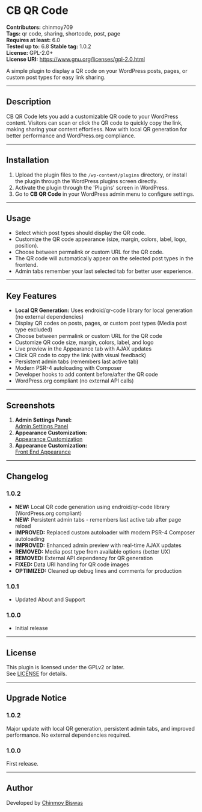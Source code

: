 # CB QR Code

**Contributors:** chinmoy709  
**Tags:** qr code, sharing, shortcode, post, page  
**Requires at least:** 6.0  
**Tested up to:** 6.8
**Stable tag:** 1.0.2  
**License:** GPL-2.0+  
**License URI:** https://www.gnu.org/licenses/gpl-2.0.html  

A simple plugin to display a QR code on your WordPress posts, pages, or custom post types for easy link sharing.

---

## Description

CB QR Code lets you add a customizable QR code to your WordPress content. Visitors can scan or click the QR code to quickly copy the link, making sharing your content effortless. Now with local QR generation for better performance and WordPress.org compliance.

---

## Installation

1. Upload the plugin files to the `/wp-content/plugins` directory, or install the plugin through the WordPress plugins screen directly.
2. Activate the plugin through the 'Plugins' screen in WordPress.
3. Go to **CB QR Code** in your WordPress admin menu to configure settings.

---

## Usage

- Select which post types should display the QR code.
- Customize the QR code appearance (size, margin, colors, label, logo, position).
- Choose between permalink or custom URL for the QR code.
- The QR code will automatically appear on the selected post types in the frontend.
- Admin tabs remember your last selected tab for better user experience.

---

## Key Features

- **Local QR Generation:** Uses endroid/qr-code library for local generation (no external dependencies)
- Display QR codes on posts, pages, or custom post types (Media post type excluded)
- Choose between permalink or custom URL for the QR code
- Customize QR code size, margin, colors, label, and logo
- Live preview in the Appearance tab with AJAX updates
- Click QR code to copy the link (with visual feedback)
- Persistent admin tabs (remembers last active tab)
- Modern PSR-4 autoloading with Composer
- Developer hooks to add content before/after the QR code
- WordPress.org compliant (no external API calls)

---

## Screenshots

1. **Admin Settings Panel:**  
   [Admin Settings Panel](https://prnt.sc/i1Sl7fuZl485)
2. **Appearance Customization:**  
   [Appearance Customization](https://prnt.sc/5T6O8ug2xBY1)
2. **Appearance Customization:**  
   [Front End Appearance ](https://prnt.sc/2aBKEroKsAnF)

---

## Changelog

### 1.0.2
* **NEW:** Local QR code generation using endroid/qr-code library (WordPress.org compliant)
* **NEW:** Persistent admin tabs - remembers last active tab after page reload
* **IMPROVED:** Replaced custom autoloader with modern PSR-4 Composer autoloading
* **IMPROVED:** Enhanced admin preview with real-time AJAX updates
* **REMOVED:** Media post type from available options (better UX)
* **REMOVED:** External API dependency for QR generation
* **FIXED:** Data URI handling for QR code images
* **OPTIMIZED:** Cleaned up debug lines and comments for production

### 1.0.1
* Updated About and Support

### 1.0.0
* Initial release

---

## License

This plugin is licensed under the GPLv2 or later.  
See [LICENSE](https://www.gnu.org/licenses/gpl-2.0.html) for details.

---

## Upgrade Notice

### 1.0.2
Major update with local QR generation, persistent admin tabs, and improved performance. No external dependencies required.

### 1.0.0
First release.

---

## Author

Developed by [Chinmoy Biswas](https://github.com/chinmoybiswas93)
